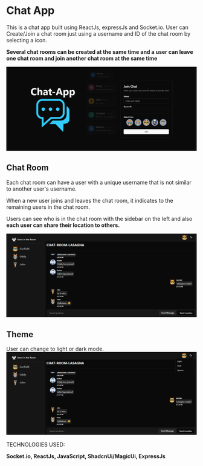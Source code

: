 # Chat App
This is a chat app built using ReactJs, expressJs and Socket.io. User can Create/Join a chat room just using a username and ID of the chat room by selecting a icon.

**Several chat rooms can be created at the same time and a user can leave one chat room and join another chat room at the same time**

![Home](images/Home.png)

## Chat Room
Each chat room can have a user with a unique username that is not similar to another user's username.

When a new user joins and leaves the chat room, it indicates to the remaining users in the chat room.

Users can see who is in the chat room with the sidebar on the left and also **each user can share their location to others.**

![Chat](images/Chat.png)

## Theme
User can change to light or dark mode.
![Theme](images/Theme.PNG)

TECHNOLOGIES USED:

**Socket.io, ReactJs, JavaScript, ShadcnUi/MagicUi, ExpressJs**
